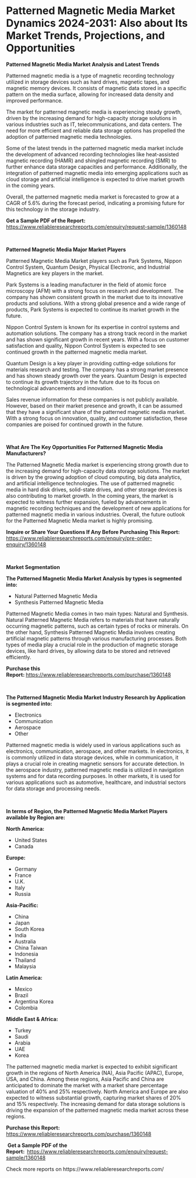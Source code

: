 <p><h1>Patterned Magnetic Media Market Dynamics 2024-2031: Also about Its Market Trends, Projections, and Opportunities</h1></p><p><strong>Patterned Magnetic Media Market Analysis and Latest Trends</strong></p>
<p><p>Patterned magnetic media is a type of magnetic recording technology utilized in storage devices such as hard drives, magnetic tapes, and magnetic memory devices. It consists of magnetic data stored in a specific pattern on the media surface, allowing for increased data density and improved performance.</p><p>The market for patterned magnetic media is experiencing steady growth, driven by the increasing demand for high-capacity storage solutions in various industries such as IT, telecommunications, and data centers. The need for more efficient and reliable data storage options has propelled the adoption of patterned magnetic media technologies.</p><p>Some of the latest trends in the patterned magnetic media market include the development of advanced recording technologies like heat-assisted magnetic recording (HAMR) and shingled magnetic recording (SMR) to further enhance data storage capacities and performance. Additionally, the integration of patterned magnetic media into emerging applications such as cloud storage and artificial intelligence is expected to drive market growth in the coming years.</p><p>Overall, the patterned magnetic media market is forecasted to grow at a CAGR of 5.6% during the forecast period, indicating a promising future for this technology in the storage industry.</p></p>
<p><strong>Get a Sample PDF of the Report:&nbsp;</strong> <a href="https://www.reliableresearchreports.com/enquiry/request-sample/1360148">https://www.reliableresearchreports.com/enquiry/request-sample/1360148</a></p>
<p>&nbsp;</p>
<p><strong>Patterned Magnetic Media Major Market Players</strong></p>
<p><p>Patterned Magnetic Media Market players such as Park Systems, Nippon Control System, Quantum Design, Physical Electronic, and Industrial Magnetics are key players in the market. </p><p>Park Systems is a leading manufacturer in the field of atomic force microscopy (AFM) with a strong focus on research and development. The company has shown consistent growth in the market due to its innovative products and solutions. With a strong global presence and a wide range of products, Park Systems is expected to continue its market growth in the future.</p><p>Nippon Control System is known for its expertise in control systems and automation solutions. The company has a strong track record in the market and has shown significant growth in recent years. With a focus on customer satisfaction and quality, Nippon Control System is expected to see continued growth in the patterned magnetic media market.</p><p>Quantum Design is a key player in providing cutting-edge solutions for materials research and testing. The company has a strong market presence and has shown steady growth over the years. Quantum Design is expected to continue its growth trajectory in the future due to its focus on technological advancements and innovation.</p><p>Sales revenue information for these companies is not publicly available. However, based on their market presence and growth, it can be assumed that they have a significant share of the patterned magnetic media market. With a strong focus on innovation, quality, and customer satisfaction, these companies are poised for continued growth in the future.</p></p>
<p>&nbsp;</p>
<p><strong>What Are The Key Opportunities For Patterned Magnetic Media Manufacturers?</strong></p>
<p><p>The Patterned Magnetic Media market is experiencing strong growth due to the increasing demand for high-capacity data storage solutions. The market is driven by the growing adoption of cloud computing, big data analytics, and artificial intelligence technologies. The use of patterned magnetic media in hard disk drives, solid-state drives, and other storage devices is also contributing to market growth. In the coming years, the market is expected to witness further expansion, fueled by advancements in magnetic recording techniques and the development of new applications for patterned magnetic media in various industries. Overall, the future outlook for the Patterned Magnetic Media market is highly promising.</p></p>
<p><strong>Inquire or Share Your Questions If Any Before Purchasing This Report:</strong> <a href="https://www.reliableresearchreports.com/enquiry/pre-order-enquiry/1360148">https://www.reliableresearchreports.com/enquiry/pre-order-enquiry/1360148</a></p>
<p>&nbsp;</p>
<p><strong>Market Segmentation</strong></p>
<p><strong>The Patterned Magnetic Media Market Analysis by types is segmented into:</strong></p>
<p><ul><li>Natural Patterned Magnetic Media</li><li>Synthesis Patterned Magnetic Media</li></ul></p>
<p><p>Patterned Magnetic Media comes in two main types: Natural and Synthesis. Natural Patterned Magnetic Media refers to materials that have naturally occurring magnetic patterns, such as certain types of rocks or minerals. On the other hand, Synthesis Patterned Magnetic Media involves creating artificial magnetic patterns through various manufacturing processes. Both types of media play a crucial role in the production of magnetic storage devices, like hard drives, by allowing data to be stored and retrieved efficiently.</p></p>
<p><strong>Purchase this Report:&nbsp;</strong><a href="https://www.reliableresearchreports.com/purchase/1360148">https://www.reliableresearchreports.com/purchase/1360148</a></p>
<p>&nbsp;</p>
<p><strong>The Patterned Magnetic Media Market Industry Research by Application is segmented into:</strong></p>
<p><ul><li>Electronics</li><li>Communication</li><li>Aerospace</li><li>Other</li></ul></p>
<p><p>Patterned magnetic media is widely used in various applications such as electronics, communication, aerospace, and other markets. In electronics, it is commonly utilized in data storage devices, while in communication, it plays a crucial role in creating magnetic sensors for accurate detection. In the aerospace industry, patterned magnetic media is utilized in navigation systems and for data recording purposes. In other markets, it is used for various applications such as automotive, healthcare, and industrial sectors for data storage and processing needs.</p></p>
<p>&nbsp;</p>
<p><strong>In terms of Region, the Patterned Magnetic Media Market Players available by Region are:</strong></p>
<p>
    <p> <strong> North America: </strong>
        <ul>
            <li>United States</li>
            <li>Canada</li>
        </ul>
        </p> 
    <p> <strong> Europe: </strong>
        <ul>
            <li>Germany</li>
            <li>France</li>
            <li>U.K.</li>
            <li>Italy</li>
            <li>Russia</li>
        </ul>
        </p> 
    <p> <strong> Asia-Pacific: </strong>
        <ul>
            <li>China</li>
            <li>Japan</li>
            <li>South Korea</li>
            <li>India</li>
            <li>Australia</li>
            <li>China Taiwan</li>
            <li>Indonesia</li>
            <li>Thailand</li>
            <li>Malaysia</li>
        </ul>
        </p> 
    <p> <strong> Latin America: </strong>
        <ul>
            <li>Mexico</li>
            <li>Brazil</li>
            <li>Argentina Korea</li>
            <li>Colombia</li>
        </ul>
        </p> 
    <p> <strong> Middle East & Africa: </strong>
        <ul>
            <li>Turkey</li>
            <li>Saudi</li>
            <li>Arabia</li>
            <li>UAE</li>
            <li>Korea</li>
        </ul>
    </p>
    </p>
<p><p>The patterned magnetic media market is expected to exhibit significant growth in the regions of North America (NA), Asia Pacific (APAC), Europe, USA, and China. Among these regions, Asia Pacific and China are anticipated to dominate the market with a market share percentage valuation of 40% and 25% respectively. North America and Europe are also expected to witness substantial growth, capturing market shares of 20% and 15% respectively. The increasing demand for data storage solutions is driving the expansion of the patterned magnetic media market across these regions.</p></p>
<p><strong>Purchase this Report: </strong><a href="https://www.reliableresearchreports.com/purchase/1360148">https://www.reliableresearchreports.com/purchase/1360148</a></p>
<p>&nbsp;<strong>Get a Sample PDF of the Report:&nbsp;&nbsp;</strong><a href="https://www.reliableresearchreports.com/enquiry/request-sample/1360148">https://www.reliableresearchreports.com/enquiry/request-sample/1360148</a></p>
<p><strong></strong></p>
<p>Check more reports on https://www.reliableresearchreports.com/</p>